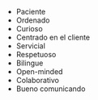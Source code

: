 
- Paciente
- Ordenado
- Curioso
- Centrado en el cliente
- Servicial
- Respetuoso
- Bilingue
- Open-minded
- Colaborativo
- Bueno comunicando